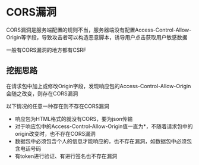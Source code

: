 # CORS漏洞

CORS漏洞是服务端配置的规则不当，服务器端没有配置Access-Control-Allow-Origin等字段，导致攻击者可以构造恶意脚本，诱导用户点击获取用户敏感数据

一般有CORS漏洞的地方都有CSRF

## 挖掘思路

在请求包中加上或修改Origin字段，发现响应包的Access-Control-Allow-Origin会随之改变，则存在CORS漏洞

以下情况的任意一种存在则不存在CORS漏洞
* 响应包为HTML格式的就没有CORS，要为json传输
* 对于响应包中的Access-Control-Allow-Origin值一直为*，不随着请求包中的origin改变时，也不存在CORS漏洞
* 数据包中必须包含个人的信息才能响应的，也不存在漏洞，如数据包中必须包含电话号码
* 有token进行验证、有进行签名也不存在漏洞